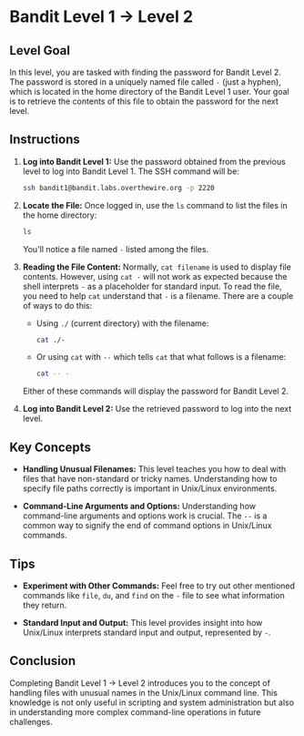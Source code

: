 # Bandit Level 1 → Level 2

## Level Goal

In this level, you are tasked with finding the password for Bandit Level 2. The password is stored in a uniquely named file called `-` (just a hyphen), which is located in the home directory of the Bandit Level 1 user. Your goal is to retrieve the contents of this file to obtain the password for the next level.

## Instructions

1. **Log into Bandit Level 1:** 
   Use the password obtained from the previous level to log into Bandit Level 1. The SSH command will be:

   ```bash
   ssh bandit1@bandit.labs.overthewire.org -p 2220
   ```

2. **Locate the File:**
   Once logged in, use the `ls` command to list the files in the home directory:

   ```bash
   ls
   ```

   You'll notice a file named `-` listed among the files.

3. **Reading the File Content:**
   Normally, `cat filename` is used to display file contents. However, using `cat -` will not work as expected because the shell interprets `-` as a placeholder for standard input. To read the file, you need to help `cat` understand that `-` is a filename. There are a couple of ways to do this:

   - Using `./` (current directory) with the filename:
     ```bash
     cat ./-
     ```
   - Or using `cat` with `--` which tells `cat` that what follows is a filename:
     ```bash
     cat -- -
     ```

   Either of these commands will display the password for Bandit Level 2.

4. **Log into Bandit Level 2:**
   Use the retrieved password to log into the next level.

## Key Concepts

- **Handling Unusual Filenames:** This level teaches you how to deal with files that have non-standard or tricky names. Understanding how to specify file paths correctly is important in Unix/Linux environments.

- **Command-Line Arguments and Options:** Understanding how command-line arguments and options work is crucial. The `--` is a common way to signify the end of command options in Unix/Linux commands.

## Tips

- **Experiment with Other Commands:** Feel free to try out other mentioned commands like `file`, `du`, and `find` on the `-` file to see what information they return.

- **Standard Input and Output:** This level provides insight into how Unix/Linux interprets standard input and output, represented by `-`.

## Conclusion

Completing Bandit Level 1 → Level 2 introduces you to the concept of handling files with unusual names in the Unix/Linux command line. This knowledge is not only useful in scripting and system administration but also in understanding more complex command-line operations in future challenges.